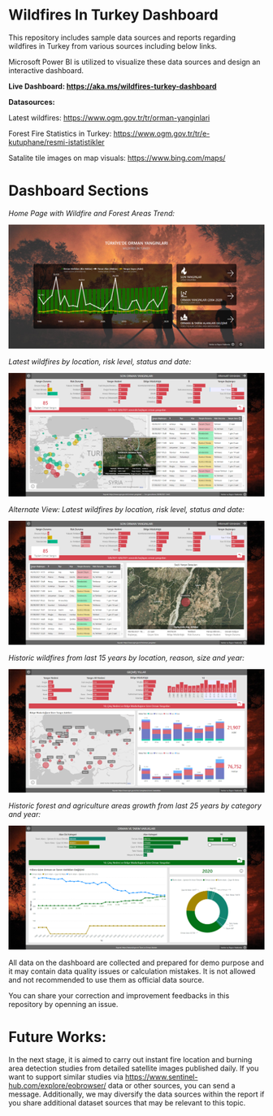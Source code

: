 # Wildfires In Turkey Dashboard

This repository includes sample data sources and reports regarding wildfires in Turkey from various sources including below links. 

Microsoft Power BI is utilized to visualize these data sources and design an interactive dashboard.

**Live Dashboard: https://aka.ms/wildfires-turkey-dashboard**


**Datasources:**

Latest wildfires:
https://www.ogm.gov.tr/tr/orman-yanginlari

Forest Fire Statistics in Turkey: 
https://www.ogm.gov.tr/tr/e-kutuphane/resmi-istatistikler

Satalite tile images on map visuals:
https://www.bing.com/maps/



# Dashboard Sections

_Home Page with Wildfire and Forest Areas Trend:_

![](https://github.com/mustafaasiroglu/wildfires-turkey/blob/main/screenshot-1.png)

_Latest wildfires by location, risk level, status and date:_

![](https://github.com/mustafaasiroglu/wildfires-turkey/blob/main/screenshot-2.png)

_Alternate View: Latest wildfires by location, risk level, status and date:_

![](https://github.com/mustafaasiroglu/wildfires-turkey/blob/main/screenshot-3.png)

_Historic wildfires from last 15 years by location, reason, size and year:_

![](https://github.com/mustafaasiroglu/wildfires-turkey/blob/main/screenshot-4.png)

_Historic forest and agriculture areas growth from last 25 years by category and year:_

![](https://github.com/mustafaasiroglu/wildfires-turkey/blob/main/screenshot-5.png)

All data on the dashboard are collected and prepared for demo purpose and it may contain data quality issues or calculation mistakes. It is not allowed and not recommended to use them as official data source.

You can share your correction and improvement feedbacks in this repository by openning an issue.

# Future Works:

In the next stage, it is aimed to carry out instant fire location and burning area detection studies from detailed satellite images published daily. If you want to support similar studies via https://www.sentinel-hub.com/explore/eobrowser/ data or other sources, you can send a message. Additionally, we may diversify the data sources within the report if you share additional dataset sources that may be relevant to this topic.

